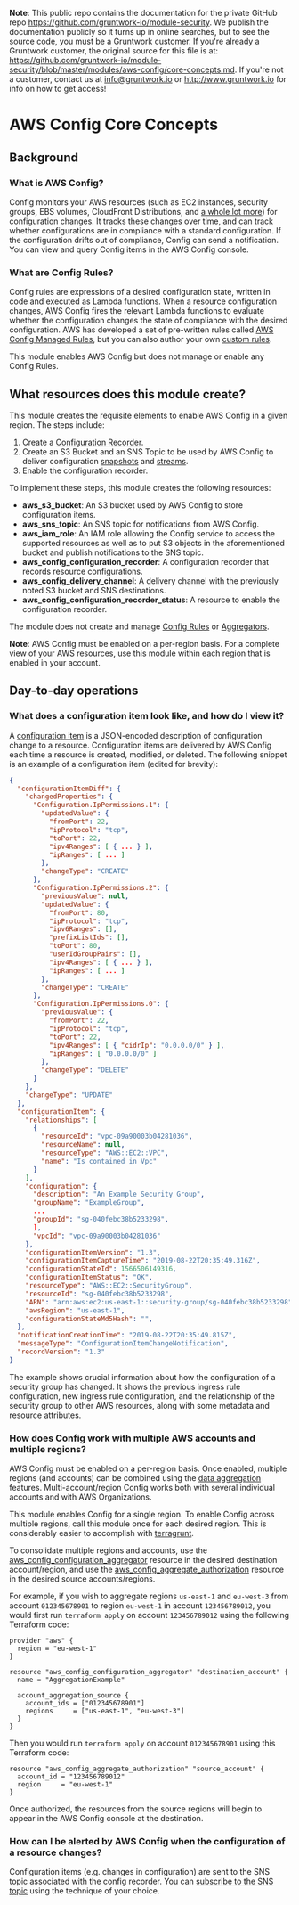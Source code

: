 **Note**: This public repo contains the documentation for the private GitHub repo <https://github.com/gruntwork-io/module-security>.
We publish the documentation publicly so it turns up in online searches, but to see the source code, you must be a Gruntwork customer.
If you're already a Gruntwork customer, the original source for this file is at: <https://github.com/gruntwork-io/module-security/blob/master/modules/aws-config/core-concepts.md>.
If you're not a customer, contact us at <info@gruntwork.io> or <http://www.gruntwork.io> for info on how to get access!

# AWS Config Core Concepts

## Background

### What is AWS Config?
Config monitors your AWS resources (such as EC2 instances, security groups, EBS volumes, CloudFront Distributions, and [a whole lot more](https://docs.aws.amazon.com/config/latest/developerguide/resource-config-reference.html)) for configuration changes. It tracks these changes over time, and can track whether configurations are in compliance with a standard configuration. If the configuration drifts out of compliance, Config can send a notification. You can view and query Config items in the AWS Config console.

### What are Config Rules?
Config rules are expressions of a desired configuration state, written in code and executed as Lambda functions. When a resource configuration changes, AWS Config fires the relevant Lambda functions to evaluate whether the configuration changes the state of compliance with the desired configuration. AWS has developed a set of pre-written rules called [AWS Config Managed Rules](https://docs.aws.amazon.com/config/latest/developerguide/managed-rules-by-aws-config.html), but you can also author your own [custom rules](https://docs.aws.amazon.com/config/latest/developerguide/evaluate-config_develop-rules_nodejs.html).

This module enables AWS Config but does not manage or enable any Config Rules.

## What resources does this module create?

This module creates the requisite elements to enable AWS Config in a given region. The steps include:

1. Create a [Configuration 
   Recorder](https://docs.aws.amazon.com/config/latest/developerguide/config-concepts.html#config-recorder).
1. Create an S3 Bucket and an SNS Topic to be used by AWS Config to deliver configuration 
   [snapshots](https://docs.aws.amazon.com/config/latest/developerguide/config-concepts.html#config-snapshot) and 
   [streams](https://docs.aws.amazon.com/config/latest/developerguide/config-concepts.html#config-stream).
1. Enable the configuration recorder.

To implement these steps, this module creates the following resources:

- **aws_s3_bucket**: An S3 bucket used by AWS Config to store configuration items.
- **aws_sns_topic**: An SNS topic for notifications from AWS Config.
- **aws_iam_role**: An IAM role allowing the Config service to access the supported resources as well as to put S3 objects in the aforementioned bucket and publish notifications to the SNS topic.
- **aws_config_configuration_recorder**: A configuration recorder that records resource configurations.
- **aws_config_delivery_channel**: A delivery channel with the previously noted S3 bucket and SNS destinations.
- **aws_config_configuration_recorder_status**: A resource to enable the configuration recorder.

The module does not create and manage [Config 
Rules](https://docs.aws.amazon.com/config/latest/developerguide/config-concepts.html#aws-config-rules) or 
[Aggregators](https://docs.aws.amazon.com/config/latest/developerguide/config-concepts.html#multi-account-multi-region-data-aggregation).

**Note**: AWS Config must be enabled on a per-region basis. For a complete view of your AWS resources, use this module 
within each region that is enabled in your account.

## Day-to-day operations

### What does a configuration item look like, and how do I view it?
A [configuration item](https://docs.aws.amazon.com/config/latest/developerguide/config-item-table.html) is a JSON-encoded description of configuration change to a resource. Configuration items are delivered by AWS Config each time a resource is created, modified, or deleted. The following snippet is an example of a configuration item (edited for brevity):

```json
{
  "configurationItemDiff": {
    "changedProperties": {
      "Configuration.IpPermissions.1": {
        "updatedValue": {
          "fromPort": 22,
          "ipProtocol": "tcp",
          "toPort": 22,
          "ipv4Ranges": [ { ... } ],
          "ipRanges": [ ... ]
        },
        "changeType": "CREATE"
      },
      "Configuration.IpPermissions.2": {
        "previousValue": null,
        "updatedValue": {
          "fromPort": 80,
          "ipProtocol": "tcp",
          "ipv6Ranges": [],
          "prefixListIds": [],
          "toPort": 80,
          "userIdGroupPairs": [],
          "ipv4Ranges": [ { ... } ],
          "ipRanges": [ ... ]
        },
        "changeType": "CREATE"
      },
      "Configuration.IpPermissions.0": {
        "previousValue": {
          "fromPort": 22,
          "ipProtocol": "tcp",
          "toPort": 22,
          "ipv4Ranges": [ { "cidrIp": "0.0.0.0/0" } ],
          "ipRanges": [ "0.0.0.0/0" ]
        },
        "changeType": "DELETE"
      }
    },
    "changeType": "UPDATE"
  },
  "configurationItem": {
    "relationships": [
      {
        "resourceId": "vpc-09a90003b04281036",
        "resourceName": null,
        "resourceType": "AWS::EC2::VPC",
        "name": "Is contained in Vpc"
      }
    ],
    "configuration": {
      "description": "An Example Security Group",
      "groupName": "ExampleGroup",
      ...
      "groupId": "sg-040febc38b5233298",
      ],
      "vpcId": "vpc-09a90003b04281036"
    },
    "configurationItemVersion": "1.3",
    "configurationItemCaptureTime": "2019-08-22T20:35:49.316Z",
    "configurationStateId": 1566506149316,
    "configurationItemStatus": "OK",
    "resourceType": "AWS::EC2::SecurityGroup",
    "resourceId": "sg-040febc38b5233298",
    "ARN": "arn:aws:ec2:us-east-1::security-group/sg-040febc38b5233298",
    "awsRegion": "us-east-1",
    "configurationStateMd5Hash": "",
  },
  "notificationCreationTime": "2019-08-22T20:35:49.815Z",
  "messageType": "ConfigurationItemChangeNotification",
  "recordVersion": "1.3"
}
```

The example shows crucial information about how the configuration of a security group has changed. It shows the previous ingress rule configuration, new ingress rule configuration, and the relationship of the security group to other AWS resources, along with some metadata and resource attributes.

### How does Config work with multiple AWS accounts and multiple regions?
AWS Config must be enabled on a per-region basis. Once enabled, multiple regions (and accounts) can be combined using the [data aggregation](https://docs.aws.amazon.com/config/latest/developerguide/aggregate-data.html) features. Multi-account/region Config works both with several individual accounts and with AWS Organizations.

This module enables Config for a single region. To enable Config across multiple regions, call this module once for each desired region. This is considerably easier to accomplish with [terragrunt](https://github.com/gruntwork-io/terragrunt).

To consolidate multiple regions and accounts, use the [aws_config_configuration_aggregator](https://www.terraform.io/docs/providers/aws/r/config_configuration_aggregator.html) resource in the desired destination account/region, and use the [aws_config_aggregate_authorization](https://www.terraform.io/docs/providers/aws/r/config_aggregate_authorization.html) resource in the desired source accounts/regions.

For example, if you wish to aggregate regions `us-east-1` and `eu-west-3` from account `012345678901` to region `eu-west-1` in account `123456789012`, you would first run `terraform apply` on account `123456789012` using the following Terraform code:

```
provider "aws" {
  region = "eu-west-1"
}

resource "aws_config_configuration_aggregator" "destination_account" {
  name = "AggregationExample"

  account_aggregation_source {
    account_ids = ["012345678901"]
    regions     = ["us-east-1", "eu-west-3"]
  }
}
```

Then you would run `terraform apply` on account `012345678901` using this Terraform code:

```
resource "aws_config_aggregate_authorization" "source_account" {
  account_id = "123456789012"
  region     = "eu-west-1"
}
```

Once authorized, the resources from the source regions will begin to appear in the AWS Config console at the destination.


### How can I be alerted by AWS Config when the configuration of a resource changes?
Configuration items (e.g. changes in configuration) are sent to the SNS topic associated with the config recorder. You can [subscribe to the SNS topic](https://docs.aws.amazon.com/sns/latest/dg/welcome.html) using the technique of your choice.
